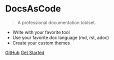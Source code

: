 <!-- _coverpage.md -->

# DocsAsCode

> A professional documentation toolset.

- Write with your favorite tool
- Use your favorite doc language (md, rst, adoc)
- Create your custom themes

[GitHub](https://github.com/docascod/DocsAsCode)
[Get Started](#start)
